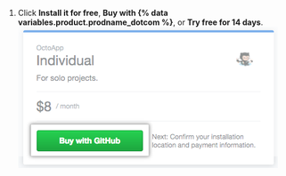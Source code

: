 1. Click **Install it for free**, **Buy with {% data variables.product.prodname_dotcom %}**, or **Try free for 14 days**.
  ![Buy with {% data variables.product.prodname_dotcom %} button](/assets/images/help/marketplace/marketplace-buy-with-github-button.png)
